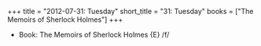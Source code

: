 +++
title = "2012-07-31: Tuesday"
short_title = "31: Tuesday"
books = ["The Memoirs of Sherlock Holmes"]
+++


* Book: The Memoirs of Sherlock Holmes {E} /f/
